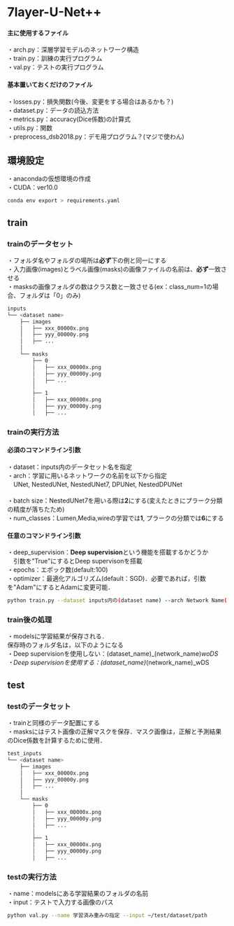 
# 7layer-U-Net++

#### 主に使用するファイル
・arch.py：深層学習モデルのネットワーク構造<br>
・train.py：訓練の実行プログラム<br>
・val.py：テストの実行プログラム<br>

#### 基本置いておくだけのファイル
・losses.py：損失関数(今後、変更をする場合はあるかも？)<br>
・dataset.py：データの読込方法<br>
・metrics.py：accuracy(Dice係数)の計算式<br>
・utils.py：関数<br>
・preprocess_dsb2018.py：デモ用プログラム？(マジで使わん)<br>


## 環境設定
・anacondaの仮想環境の作成<br>
・CUDA：ver10.0
```bash
conda env export > requirements.yaml
```

## train
### trainのデータセット
・フォルダ名やフォルダの場所は**必ず**下の例と同一にする<br>
・入力画像(images)とラベル画像(masks)の画像ファイルの名前は、**必ず**一致させる<br>
・masksの画像フォルダの数はクラス数と一致させる(ex：class_num=1の場合、フォルダは「0」のみ)
```bash
inputs
└── <dataset name>
    ├── images
    │   ├── xxx_00000x.png
    │   ├── yyy_00000y.png
    │   ├── ...
    │
    └── masks
        ├── 0 
        │   ├── xxx_00000x.png
        │   ├── yyy_00000y.png
        │   ├── ...
        │   
        ├── 1 
        │   ├── xxx_00000x.png
        │   ├── yyy_00000y.png
        │   ├── ...

```

### trainの実行方法
#### 必須のコマンドライン引数
・dataset：inputs内のデータセット名を指定<br>
・arch：学習に用いるネットワークの名前を以下から指定<br>
　UNet, NestedUNet, NestedUNet7, DPUNet, NestedDPUNet<br><br>
・batch size：NestedUNet7を用いる際は**2**にする(変えたときにプラーク分類の精度が落ちたため)<br>
・num_classes：Lumen,Media,wireの学習では**1**, プラークの分類では**6**にする<br>

#### 任意のコマンドライン引数
・deep_supervision：**Deep supervision**という機能を搭載するかどうか<br>
　引数を"True"にするとDeep supervisonを搭載<br>
・epochs：エポック数(default:100)<br>
・optimizer：最適化アルゴリズム(default：SGD)．必要であれば，引数を"Adam"にするとAdamに変更可能．<br>

```bash
python train.py --dataset inputs内の(dataset name) --arch Network Name(default:NestedUNet7) -b batch size(default:2) --num_classes クラス数(default:1)
```

### train後の処理
・modelsに学習結果が保存される．<br>
保存時のフォルダ名は，以下のようになる<br>
・Deep supervisionを使用しない：(dataset_name)_(network_name)_woDS<br>
・Deep supervisionを使用する：(dataset_name)_(network_name)_wDS<br>

## test
### testのデータセット
・trainと同様のデータ配置にする<br>
・masksにはテスト画像の正解マスクを保存．マスク画像は，正解と予測結果のDice係数を計算するために使用．
```bash
test_inputs
└── <dataset name>
    ├── images
    │   ├── xxx_00000x.png
    │   ├── yyy_00000y.png
    │   ├── ...
    │
    └── masks
        ├── 0 
        │   ├── xxx_00000x.png
        │   ├── yyy_00000y.png
        │   ├── ...
        │   
        ├── 1 
        │   ├── xxx_00000x.png
        │   ├── yyy_00000y.png
        │   ├── ...

```

### testの実行方法
・name：modelsにある学習結果のフォルダの名前<br>
・input：テストで入力する画像のパス
```bash
python val.py --name 学習済み重みの指定 --input ~/test/dataset/path